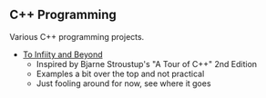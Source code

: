 ## C++ Programming
Various C++ programming projects.
* [To Infiity and Beyond](ToInfinityAndBeyond/)
  - Inspired by Bjarne Stroustup's "A Tour of C++" 2nd Edition
  - Examples a bit over the top and not practical
  - Just fooling around for now, see where it goes
